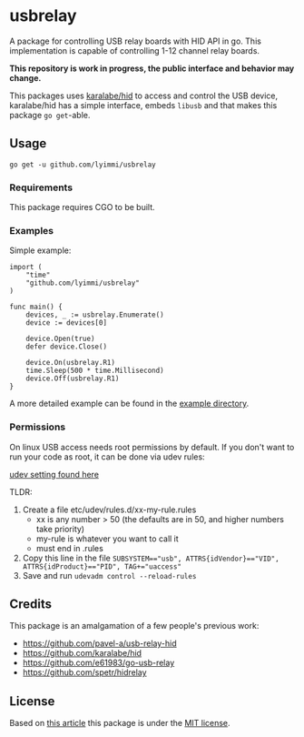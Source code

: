 # usbrelay

A package for controlling USB relay boards with HID API in go.
This implementation is capable of controlling 1-12 channel relay boards.

**This repository is work in progress, the public interface and behavior may change.**

This packages uses [karalabe/hid](https://github.com/karalabe/hid) to access and control the USB device, karalabe/hid 
has a simple interface, embeds `libusb` and that makes this package `go get`-able.

## Usage

```shell
go get -u github.com/lyimmi/usbrelay
```

### Requirements

This package requires CGO to be built.

### Examples

Simple example:

```golang
import (
    "time"
    "github.com/lyimmi/usbrelay"
)

func main() {
    devices, _ := usbrelay.Enumerate()
    device := devices[0]
	
    device.Open(true)
    defer device.Close()
	
    device.On(usbrelay.R1)
    time.Sleep(500 * time.Millisecond)
    device.Off(usbrelay.R1)
}
```

A more detailed example can be found in the [example directory](https://github.com/lyimmi/usbrelay/blob/main/example/main.go).

### Permissions

On linux USB access needs root permissions by default. If you don't want to run your code as root, it can be done via 
udev rules:

[udev setting found here](https://askubuntu.com/questions/978552/how-do-i-make-libusb-work-as-non-root)

TLDR:
1. Create a file etc/udev/rules.d/xx-my-rule.rules
   - xx is any number > 50 (the defaults are in 50, and higher numbers take priority)
   - my-rule is whatever you want to call it 
   - must end in .rules
2. Copy this line in the file `SUBSYSTEM=="usb", ATTRS{idVendor}=="VID", ATTRS{idProduct}=="PID", TAG+="uaccess"`
3. Save and run `udevadm control --reload-rules`


## Credits

This package is an amalgamation of a few people's previous work:

- https://github.com/pavel-a/usb-relay-hid
- https://github.com/karalabe/hid
- https://github.com/e61983/go-usb-relay
- https://github.com/spetr/hidrelay

## License

Based on [this article](https://en.wikipedia.org/wiki/Open-source_license) this package is under the [MIT license](https://github.com/lyimmi/usbrelay/blob/main/LICENSE).
